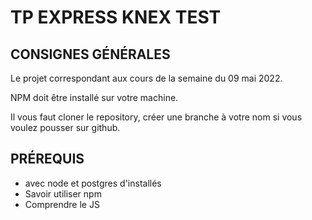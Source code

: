 # TP EXPRESS KNEX TEST

## CONSIGNES GÉNÉRALES
Le projet correspondant aux cours de la semaine du 09 mai 2022.

NPM doit être installé sur votre machine.

Il vous faut cloner le repository, créer une branche à votre nom si vous voulez pousser sur github.

## PRÉREQUIS 
- avec node et postgres d'installés
- Savoir utiliser npm
- Comprendre le JS 
